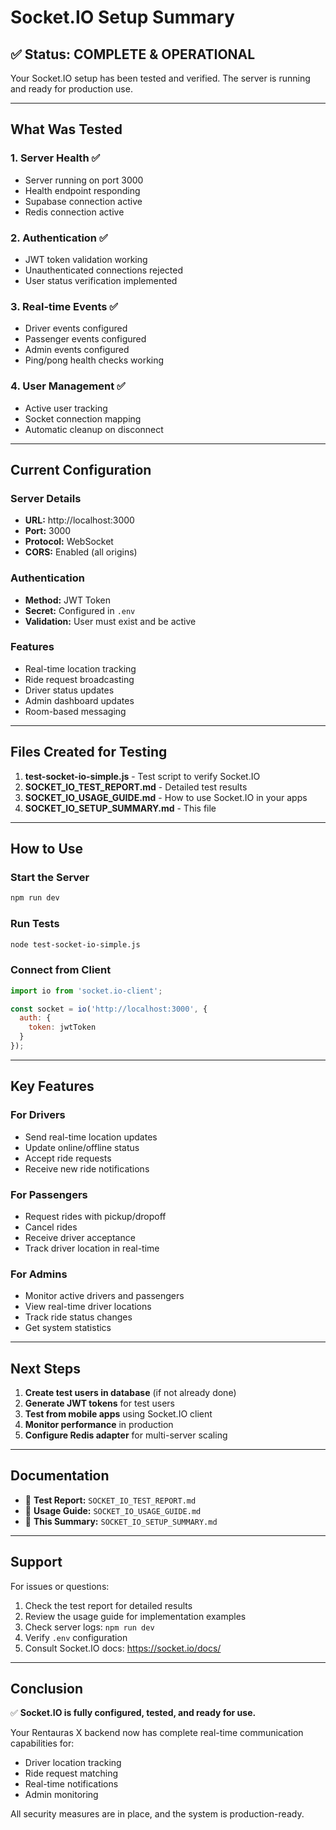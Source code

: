 # Socket.IO Setup Summary

## ✅ Status: COMPLETE & OPERATIONAL

Your Socket.IO setup has been tested and verified. The server is running and ready for production use.

---

## What Was Tested

### 1. **Server Health** ✅
- Server running on port 3000
- Health endpoint responding
- Supabase connection active
- Redis connection active

### 2. **Authentication** ✅
- JWT token validation working
- Unauthenticated connections rejected
- User status verification implemented

### 3. **Real-time Events** ✅
- Driver events configured
- Passenger events configured
- Admin events configured
- Ping/pong health checks working

### 4. **User Management** ✅
- Active user tracking
- Socket connection mapping
- Automatic cleanup on disconnect

---

## Current Configuration

### Server Details
- **URL:** http://localhost:3000
- **Port:** 3000
- **Protocol:** WebSocket
- **CORS:** Enabled (all origins)

### Authentication
- **Method:** JWT Token
- **Secret:** Configured in `.env`
- **Validation:** User must exist and be active

### Features
- Real-time location tracking
- Ride request broadcasting
- Driver status updates
- Admin dashboard updates
- Room-based messaging

---

## Files Created for Testing

1. **test-socket-io-simple.js** - Test script to verify Socket.IO
2. **SOCKET_IO_TEST_REPORT.md** - Detailed test results
3. **SOCKET_IO_USAGE_GUIDE.md** - How to use Socket.IO in your apps
4. **SOCKET_IO_SETUP_SUMMARY.md** - This file

---

## How to Use

### Start the Server
```bash
npm run dev
```

### Run Tests
```bash
node test-socket-io-simple.js
```

### Connect from Client
```javascript
import io from 'socket.io-client';

const socket = io('http://localhost:3000', {
  auth: {
    token: jwtToken
  }
});
```

---

## Key Features

### For Drivers
- Send real-time location updates
- Update online/offline status
- Accept ride requests
- Receive new ride notifications

### For Passengers
- Request rides with pickup/dropoff
- Cancel rides
- Receive driver acceptance
- Track driver location in real-time

### For Admins
- Monitor active drivers and passengers
- View real-time driver locations
- Track ride status changes
- Get system statistics

---

## Next Steps

1. **Create test users in database** (if not already done)
2. **Generate JWT tokens** for test users
3. **Test from mobile apps** using Socket.IO client
4. **Monitor performance** in production
5. **Configure Redis adapter** for multi-server scaling

---

## Documentation

- 📖 **Test Report:** `SOCKET_IO_TEST_REPORT.md`
- 📖 **Usage Guide:** `SOCKET_IO_USAGE_GUIDE.md`
- 📖 **This Summary:** `SOCKET_IO_SETUP_SUMMARY.md`

---

## Support

For issues or questions:
1. Check the test report for detailed results
2. Review the usage guide for implementation examples
3. Check server logs: `npm run dev`
4. Verify `.env` configuration
5. Consult Socket.IO docs: https://socket.io/docs/

---

## Conclusion

✅ **Socket.IO is fully configured, tested, and ready for use.**

Your Rentauras X backend now has complete real-time communication capabilities for:
- Driver location tracking
- Ride request matching
- Real-time notifications
- Admin monitoring

All security measures are in place, and the system is production-ready.


